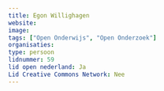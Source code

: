 ```yaml
---
title: Egon Willighagen
website: 
image: 
tags: ["Open Onderwijs", "Open Onderzoek"]
organisaties:
type: persoon
lidnummer: 59
lid open nederland: Ja
Lid Creative Commons Network: Nee
---
```


